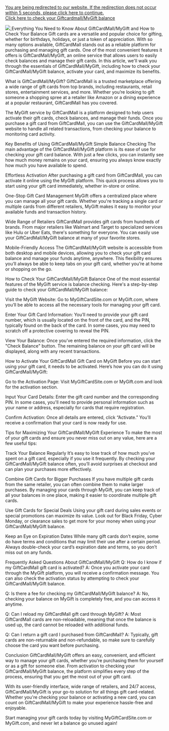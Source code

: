 
<p><a href="https://theperfectgiftscj.com/mygiftt/">You are being redirected to our website. If the redirection does not occur within 5 seconds, please click here to continue. <br> Click here to check your Giftcardmall/MyGift balance</a></p>

<a href="https://theperfectgiftscj.com/mygiftt/" rel="nofollow">
<img src="https://r.resimlink.com/jxLHK4lY.png" data-canonical-src="https://r.resimlink.com/jxLHK4lY.png" style="max-width: 100%;">
</a>
Everything You Need to Know About GiftCardMall/MyGift and How to Check Your Balance
Gift cards are a versatile and popular choice for gifting, whether for birthdays, holidays, or just a token of appreciation. With so many options available, GiftCardMall stands out as a reliable platform for purchasing and managing gift cards. One of the most convenient features it offers is GiftCardMall/MyGift, an online service that allows users to easily check balances and manage their gift cards. In this article, we'll walk you through the essentials of GiftCardMall/MyGift, including how to check your GiftCardMall/MyGift balance, activate your card, and maximize its benefits.

What is GiftCardMall/MyGift?
GiftCardMall is a trusted marketplace offering a wide range of gift cards from top brands, including restaurants, retail stores, entertainment services, and more. Whether you’re looking to gift someone a shopping spree at a retailer like Amazon or a dining experience at a popular restaurant, GiftCardMall has you covered.

The MyGift service by GiftCardMall is a platform designed to help users activate their gift cards, check balances, and manage their funds. Once you purchase a gift card from GiftCardMall, you can use the GiftCardMall/MyGift website to handle all related transactions, from checking your balance to monitoring card activity.

Key Benefits of Using GiftCardMall/MyGift
Simple Balance Checking
The main advantage of the GiftCardMall/MyGift platform is its ease of use for checking your gift card balance. With just a few clicks, you can instantly see how much money remains on your card, ensuring you always know exactly how much you have available to spend.

Effortless Activation
After purchasing a gift card from GiftCardMall, you can activate it online using the MyGift platform. This quick process allows you to start using your gift card immediately, whether in-store or online.

One-Stop Gift Card Management
MyGift offers a centralized place where you can manage all your gift cards. Whether you're tracking a single card or multiple cards from different retailers, MyGift makes it easy to monitor your available funds and transaction history.

Wide Range of Retailers
GiftCardMall provides gift cards from hundreds of brands. From major retailers like Walmart and Target to specialized services like Hulu or Uber Eats, there's something for everyone. You can easily use your GiftCardMall/MyGift balance at many of your favorite stores.

Mobile-Friendly Access
The GiftCardMall/MyGift website is accessible from both desktop and mobile devices, allowing you to check your gift card balance and manage your funds anytime, anywhere. This flexibility ensures you’ll always be able to keep tabs on your gift card, whether you’re at home or shopping on the go.

How to Check Your GiftCardMall/MyGift Balance
One of the most essential features of the MyGift service is balance checking. Here's a step-by-step guide to check your GiftCardMall/MyGift balance:

Visit the MyGift Website:
Go to MyGiftCardSite.com or MyGift.com, where you’ll be able to access all the necessary tools for managing your gift card.

Enter Your Gift Card Information:
You’ll need to provide your gift card number, which is usually located on the front of the card, and the PIN, typically found on the back of the card. In some cases, you may need to scratch off a protective covering to reveal the PIN.

View Your Balance:
Once you’ve entered the required information, click the "Check Balance" button. The remaining balance on your gift card will be displayed, along with any recent transactions.

How to Activate Your GiftCardMall Gift Card on MyGift
Before you can start using your gift card, it needs to be activated. Here’s how you can do it using GiftCardMall/MyGift:

Go to the Activation Page:
Visit MyGiftCardSite.com or MyGift.com and look for the activation section.

Input Your Card Details:
Enter the gift card number and the corresponding PIN. In some cases, you'll need to provide personal information such as your name or address, especially for cards that require registration.

Confirm Activation:
Once all details are entered, click “Activate.” You’ll receive a confirmation that your card is now ready for use.

Tips for Maximizing Your GiftCardMall/MyGift Experience
To make the most of your gift cards and ensure you never miss out on any value, here are a few useful tips:

Track Your Balance Regularly
It’s easy to lose track of how much you’ve spent on a gift card, especially if you use it frequently. By checking your GiftCardMall/MyGift balance often, you’ll avoid surprises at checkout and can plan your purchases more effectively.

Combine Gift Cards for Bigger Purchases
If you have multiple gift cards from the same retailer, you can often combine them to make larger purchases. By managing your cards through MyGift, you can keep track of all your balances in one place, making it easier to coordinate multiple gift cards.

Use Gift Cards for Special Deals
Using your gift card during sales events or special promotions can maximize its value. Look out for Black Friday, Cyber Monday, or clearance sales to get more for your money when using your GiftCardMall/MyGift balance.

Keep an Eye on Expiration Dates
While many gift cards don’t expire, some do have terms and conditions that may limit their use after a certain period. Always double-check your card’s expiration date and terms, so you don’t miss out on any funds.

Frequently Asked Questions About GiftCardMall/MyGift
Q: How do I know if my GiftCardMall gift card is activated?
A: Once you activate your card through the MyGift platform, you will receive a confirmation message. You can also check the activation status by attempting to check your GiftCardMall/MyGift balance.

Q: Is there a fee for checking my GiftCardMall/MyGift balance?
A: No, checking your balance on MyGift is completely free, and you can access it anytime.

Q: Can I reload my GiftCardMall gift card through MyGift?
A: Most GiftCardMall cards are non-reloadable, meaning that once the balance is used up, the card cannot be reloaded with additional funds.

Q: Can I return a gift card I purchased from GiftCardMall?
A: Typically, gift cards are non-returnable and non-refundable, so make sure to carefully choose the card you want before purchasing.

Conclusion
GiftCardMall/MyGift offers an easy, convenient, and efficient way to manage your gift cards, whether you're purchasing them for yourself or as a gift for someone else. From activation to checking your GiftCardMall/MyGift balance, the platform simplifies every step of the process, ensuring that you get the most out of your gift card.

With its user-friendly interface, wide range of retailers, and 24/7 access, GiftCardMall/MyGift is your go-to solution for all things gift card-related. Whether you're checking your balance or activating a new card, you can count on GiftCardMall/MyGift to make your experience hassle-free and enjoyable.

Start managing your gift cards today by visiting MyGiftCardSite.com or MyGift.com, and never let a balance go unused again!
